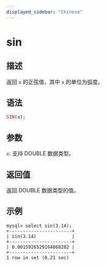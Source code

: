 ```yaml
---
displayed_sidebar: "Chinese"
---
```


# sin

## 描述

返回 `x` 的正弦值，其中 `x` 的单位为弧度。

## 语法

```Haskell
SIN(x);
```

## 参数

`x`: 支持 DOUBLE 数据类型。

## 返回值

返回 DOUBLE 数据类型的值。

## 示例

```Plain
mysql> select sin(3.14);
+-----------------------+
| sin(3.14)             |
+-----------------------+
| 0.0015926529164868282 |
+-----------------------+
1 row in set (0.21 sec)
```